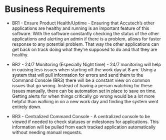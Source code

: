 # Business Requirements

-	BR1 - Ensure Product Health/Uptime - Ensuring that Accutech’s other applications are healthy and running is an important feature of this software. With the software constantly checking the status of the other applications and alerting an admin if there is a problem, allows for faster response to any potential problem. That way the other applications can get back on track doing what they’re supposed to do and that they are healthy.

-	BR2 - 24/7 Monitoring (Especially Night time) - 24/7 monitoring will help in causing less issues when starting off the work day at 8 am. Using a system that will pull information for errors and send them to the Command Console (BR3) there will be a constant view on common issues that go wrong. Instead of having a person watching for these issues manually, there can be automation set in place to save on time. Getting alerts for when things critically go wrong would be a lot more helpful than walking in on a new work day and finding the system went entirely down.

-	BR3 - Centralized Command Console - A centralized console to be viewed if needed to check statuses or milestones for applications. This information will be pulled from each tracked application automatically without needing manual requests.
